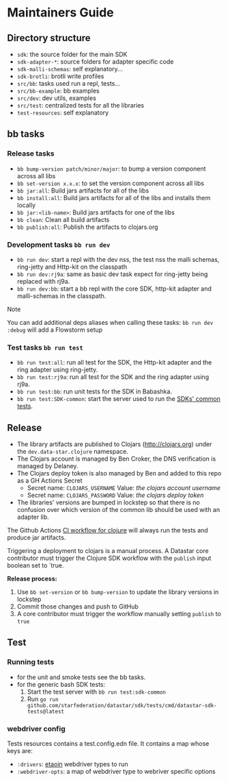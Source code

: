 # Maintainers Guide

## Directory structure

- `sdk`: the source folder for the main SDK
- `sdk-adapter-*`: source folders for adapter specific code
- `sdk-malli-schemas`: self explanatory...
- `sdk-brotli`: brotli write profiles
- `src/bb`: tasks used run a repl, tests...
- `src/bb-example`: bb examples
- `src/dev`: dev utils, examples
- `src/test`: centralized tests for all the libraries
- `test-resources`: self explanatory

## bb tasks

### Release tasks

- `bb bump-version patch/minor/major`: to bump a version component across all libs
- `bb set-version x.x.x`: to set the version component across all libs
- `bb jar:all`: Build jars artifacts for all of the libs
- `bb install:all`: Build jars artifacts for all of the libs and installs them locally
- `bb jar:<lib-name>`: Build jars artifacts for one of the libs
- `bb clean`: Clean all build artifacts
- `bb publish:all`: Publish the artifacts to clojars.org

### Development tasks `bb run dev`

- `bb run dev`: start a repl with the dev nss, the test nss the malli schemas,
  ring-jetty and Http-kit on the classpath
- `bb run dev:rj9a`: same as basic dev task expect for ring-jetty being replaced
  with rj9a.
- `bb run dev:bb`: start a bb repl with the core SDK, http-kit adapter and
  malli-schemas in the classpath.

> [!note]
> You can add additional deps aliases when calling these tasks:
> `bb run dev :debug` will add a Flowstorm setup

### Test tasks `bb run test`

- `bb run test:all`: run all test for the SDK, the Http-kit adapter and the
  ring adapter using ring-jetty.
- `bb run test:rj9a`: run all test for the SDK and the ring adapter using rj9a.
- `bb run test:bb`: run unit tests for the SDK in Babashka.
- `bb run test:SDK-common`: start the server used to run the
  [SDKs' common tests](https://github.com/starfederation/datastar/tree/develop/sdk/tests).

## Release

- The library artifacts are published to Clojars (http://clojars.org) under the `dev.data-star.clojure` namespace.
- The Clojars account is managed by Ben Croker, the DNS verification is managed by Delaney.
- The Clojars deploy token is also managed by Ben and added to this repo as a GH Actions Secret
  - Secret name: `CLOJARS_USERNAME`
    Value: _the clojars account username_
  - Secret name: `CLOJARS_PASSWORD`
    Value: _the clojars deploy token_
- The libraries' versions are bumped in lockstep so that there is no confusion over which version of the common lib should be used with an adapter lib.

The Github Actions [CI workflow for clojure](../../.github/workflows/clojure-sdk.yml) will always run the tests and produce jar artifacts.

Triggering a deployment to clojars is a manual process. A Datastar core contributor must trigger the Clojure SDK workflow with the `publish` input boolean set to `true.

**Release process:**

1. Use `bb set-version` or `bb bump-version` to update the library versions in lockstep
2. Commit those changes and push to GitHub
3. A core contributor must trigger the workflow manually setting `publish` to `true`

## Test

### Running tests

- for the unit and smoke tests see the bb tasks.
- for the generic bash SDK tests:
  1. Start the test server with `bb run test:sdk-common`
  2. Run `go run github.com/starfederation/datastar/sdk/tests/cmd/datastar-sdk-tests@latest`

### webdriver config

Tests resources contains a test.config.edn file. It contains a map whose keys
are:

- `:drivers`: [etaoin](https://github.com/clj-commons/etaoin) webdriver types to run
- `:webdriver-opts`: a map of webdriver type to webriver specific options
